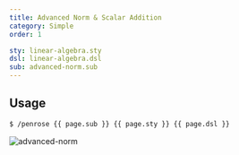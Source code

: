 ```yaml
---
title: Advanced Norm & Scalar Addition
category: Simple
order: 1

sty: linear-algebra.sty
dsl: linear-algebra.dsl
sub: advanced-norm.sub
---
```


## Usage

```bash
$ /penrose {{ page.sub }} {{ page.sty }} {{ page.dsl }}
```

<img alt="advanced-norm" src="../img/advanced-norm.png">
